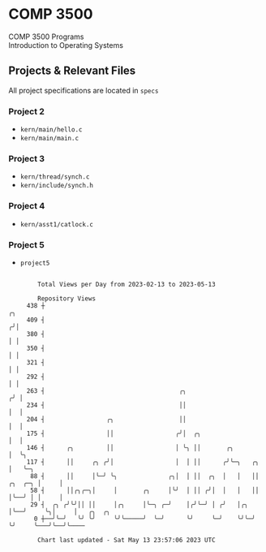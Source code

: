 # COMP 3500
COMP 3500 Programs  
Introduction to Operating Systems  
## Projects & Relevant Files
All project specifications are located in `specs`
### Project 2
- `kern/main/hello.c`
- `kern/main/main.c`
### Project 3
- `kern/thread/synch.c`
- `kern/include/synch.h`
### Project 4
- `kern/asst1/catlock.c`
### Project 5
- `project5`

```

        Total Views per Day from 2023-02-13 to 2023-05-13

        Repository Views
     438 ┼                                                                       ╭╮
     409 ┤                                                                      ╭╯│
     380 ┤                                                                      │ │
     350 ┤                                                                      │ │
     321 ┤                                                                      │ │
     292 ┤                                                                      │ │
     263 ┤                                     ╭╮                              ╭╯ │
     234 ┤                                     ││                              │  │
     204 ┤                 ╭╮                  ││                              │  │
     175 ┤                 ││                 ╭╯│  ╭╮                          │  │
     146 ┤      ╭╮         ││                 │ ╰╮ ││       ╭╮                 │  ╰╮
     117 ┤      ││     ╭╮ ╭╯│                 │  │ ││      ╭╯╰─╮   ╭╮          │   ╰─╮
      88 ┤      ││     │╰─╯ ╰╮              ╭╮│  │ ││  ╭╮  │   │   ││  ╭╮  ╭─╮ │     │
      58 ┤      ││╭╮╭─╮│     │       ╭╮     │╰╯  │ ││ ╭╯│  │   │   ││  │╰──╯ │ │     │
      29 ┤  ╭╮ ╭╯╰╯││ ││     │╭╮     │╰─╮ ╭─╯    │╭╯╰─╯ │ ╭╯   │╭╮ │╰──╯     ╰╮│     │   ╭╮  ╭╮
       0 ┼──╯╰─╯   ╰╯ ╰╯     ╰╯╰─────╯  ╰─╯      ╰╯     ╰─╯    ╰╯╰─╯          ╰╯     ╰───╯╰──╯╰────

        Chart last updated - Sat May 13 23:57:06 2023 UTC
        
```
